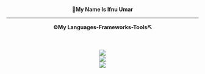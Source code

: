 **<p align=center>👷My Name Is Ifnu Umar<p/>**<hr>
**<p align=center>⚙️My Languages-Frameworks-Tools⛏️</p>**
<br>
<div align="center">
  <a href="https://skillicons.dev">
    <img src="https://skillicons.dev/icons?i=cpp,py,php,html,css,js"/>
    <br>
    <img src="https://skillicons.dev/icons?i=mysql,bootstrap,tailwind"/>
    <br>
    <img src="https://skillicons.dev/icons?i=vscode,github,git,ubuntu"/>
  </a>  
</div>  
